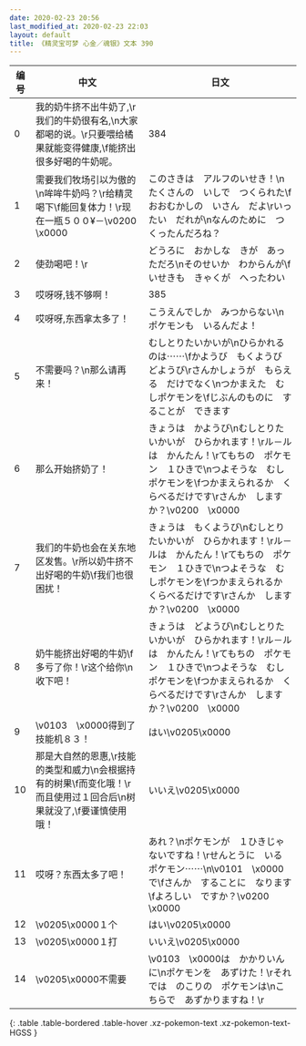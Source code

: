 ```yaml
---
date: 2020-02-23 20:56
last_modified_at: 2020-02-23 22:03
layout: default
title: 《精灵宝可梦 心金／魂银》文本 390
---
```

| 编号 | 中文 | 日文 |
| ---- | ---- | ---- |
| 0 | 我的奶牛挤不出牛奶了,\r我们的牛奶很有名,\n大家都喝的说。\r只要喂给橘果就能变得健康,\f能挤出很多好喝的牛奶呢。 | 384 |
| 1 | 需要我们牧场引以为傲的\n哞哞牛奶吗？\r给精灵喝下\f能回复体力！\r现在一瓶５００¥－\v0200　\x0000 | このさきは　アルフのいせき！\nたくさんの　いしで　つくられた\fおおむかしの　いさん　だよ\rいったい　だれが\nなんのために　つくったんだろね？ |
| 2 | 使劲喝吧！\r | どうろに　おかしな　きが　あっただろ\nそのせいか　わからんが\fいせきも　きゃくが　へったわい |
| 3 | 哎呀呀,钱不够啊！ | 385 |
| 4 | 哎呀呀,东西拿太多了！ | こうえんでしか　みつからない\nポケモンも　いるんだよ！ |
| 5 | 不需要吗？\n那么请再来！ | むしとりたいかいが\nひらかれるのは⋯⋯\fかようび　もくようび　どようび\rさんかしょうが　もらえる　だけでなく\nつかまえた　むしポケモンを\fじぶんのものに　することが　できます |
| 6 | 那么开始挤奶了！ | きょうは　かようび\nむしとりたいかいが　ひらかれます！\rル－ルは　かんたん！\rてもちの　ポケモン　１ひきで\nつよそうな　むしポケモンを\fつかまえられるか　くらべるだけです\rさんか　しますか？\v0200　\x0000 |
| 7 | 我们的牛奶也会在关东地区发售。\r所以奶牛挤不出好喝的牛奶\f我们也很困扰！ | きょうは　もくようび\nむしとりたいかいが　ひらかれます！\rル－ルは　かんたん！\rてもちの　ポケモン　１ひきで\nつよそうな　むしポケモンを\fつかまえられるか　くらべるだけです\rさんか　しますか？\v0200　\x0000 |
| 8 | 奶牛能挤出好喝的牛奶\f多亏了你！\r这个给你\n收下吧！ | きょうは　どようび\nむしとりたいかいが　ひらかれます！\rル－ルは　かんたん！\rてもちの　ポケモン　１ひきで\nつよそうな　むしポケモンを\fつかまえられるか　くらべるだけです\rさんか　しますか？\v0200　\x0000 |
| 9 | \v0103　\x0000得到了技能机８３！ | はい\v0205\x0000 |
| 10 | 那是大自然的恩惠,\r技能的类型和威力\n会根据持有的树果\f而变化哦！\r而且使用过１回合后\n树果就没了,\f要谨慎使用哦！ | いいえ\v0205\x0000 |
| 11 | 哎呀？东西太多了吧！ | あれ？\nポケモンが　１ひきじゃ　ないですね！\rせんとうに　いる　ポケモン⋯⋯\n\v0101　\x0000で\fさんか　することに　なります\fよろしい　ですか？\v0200　\x0000 |
| 12 | \v0205\x0000１个 | はい\v0205\x0000 |
| 13 | \v0205\x0000１打 | いいえ\v0205\x0000 |
| 14 | \v0205\x0000不需要 | \v0103　\x0000は　かかりいんに\nポケモンを　あずけた！\rそれでは　のこりの　ポケモンは\nこちらで　あずかりますね！\r |
{: .table .table-bordered .table-hover .xz-pokemon-text .xz-pokemon-text-HGSS }
